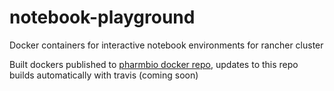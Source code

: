 # notebook-playground
Docker containers for interactive notebook environments for rancher cluster

Built dockers published to [pharmbio docker repo](https://cloud.docker.com/u/pharmbio/repository/docker/pharmbio/notebook-playground), updates to this repo builds automatically with travis (coming soon)
